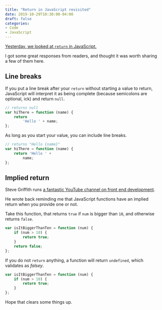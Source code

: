 ```yaml
---
title: "Return in JavaScript revisited"
date: 2019-10-29T10:30:00-04:00
draft: false
categories:
- Code
- JavaScript
---
```


[Yesterday, we looked at `return` in JavaScript.](/wtf-is-return-in-javascript/)

I got some great responses from readers, and thought it was worth sharing a few of them here.

## Line breaks

If you put a line break after your `return` without starting a value to return, JavaScript will interpret it as being complete (because semicolons are optional, ick) and return `null`.

```js
// returns null
var hiThere = function (name) {
	return
		'Hello ' + name;
};
```

As long as you start your value, you can include line breaks.

```js
// returns "Hello {name}"
var hiThere = function (name) {
	return 'Hello ' +
		name;
};
```

## Implied return

Steve Griffith runs [a fantastic YouTube channel on front end development](https://www.youtube.com/channel/UCTBGXCJHORQjivtgtMsmkAQ).

He wrote back reminding me that JavaScript functions have an implied return when you provide one or not.

Take this function, that returns `true` if `num` is bigger than `10`, and otherwise returns `false`.

```js
var isItBiggerThanTen = function (num) {
	if (num > 10) {
		return true;
	}
	return false;
};
```

If you do not `return` anything, a function will return `undefined`, which validates as *falsey*.

```js
var isItBiggerThanTen = function (num) {
	if (num > 10) {
		return true;
	}
};
```

Hope that clears some things up.